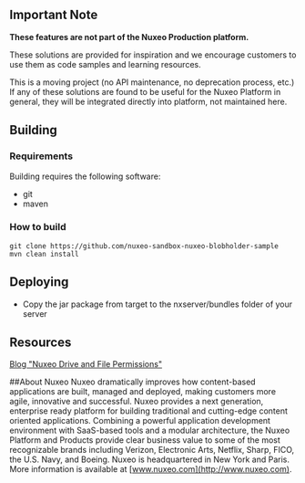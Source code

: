 ## Important Note

**These features are not part of the Nuxeo Production platform.**

These solutions are provided for inspiration and we encourage customers to use them as code samples and learning resources.

This is a moving project (no API maintenance, no deprecation process, etc.) If any of these solutions are found to be useful for the Nuxeo Platform in general, they will be integrated directly into platform, not maintained here.


## Building
### Requirements
Building requires the following software:
- git
- maven

### How to build 
```
git clone https://github.com/nuxeo-sandbox-nuxeo-blobholder-sample
mvn clean install
```

## Deploying
- Copy the jar package from target to the nxserver/bundles folder of your server

## Resources

[Blog "Nuxeo Drive and File Permissions"](http://www.nuxeo.com/blog/nuxeo-drive-and-file-permissions/)

##About Nuxeo
Nuxeo dramatically improves how content-based applications are built, managed and deployed, making customers more agile, innovative and successful. Nuxeo provides a next generation, enterprise ready platform for building traditional and cutting-edge content oriented applications. Combining a powerful application development environment with SaaS-based tools and a modular architecture, the Nuxeo Platform and Products provide clear business value to some of the most recognizable brands including Verizon, Electronic Arts, Netflix, Sharp, FICO, the U.S. Navy, and Boeing. Nuxeo is headquartered in New York and Paris. More information is available at [www.nuxeo.com](http://www.nuxeo.com).
